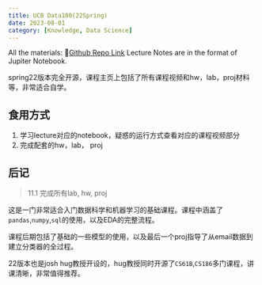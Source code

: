 ```yaml
---
title: UCB Data100(22Spring)
date: 2023-08-01
category: [Knowledge, Data Science]
---
```


All the materials: 🔗[Github Repo Link](https://github.com/AliceRayLu/data-100-sp22)
Lecture Notes are in the format of Jupiter Notebook.


spring22版本完全开源，课程主页上包括了所有课程视频和hw，lab，proj材料等，非常适合自学。

## 食用方式
1. 学习lecture对应的notebook，疑惑的运行方式查看对应的课程视频部分
2. 完成配套的hw，lab， proj

## 后记
> 11.1 完成所有lab, hw, proj

这是一门非常适合入门数据科学和机器学习的基础课程。课程中涵盖了`pandas`,`numpy`,`sql`的使用，以及EDA的完整流程。

课程后期包括了基础的一些模型的使用，以及最后一个proj指导了从email数据到建立分类器的全过程。

22版本也是josh hug教授开设的，hug教授同时开源了`CS61B`,`CS186`多门课程，讲课清晰，非常值得推荐。
